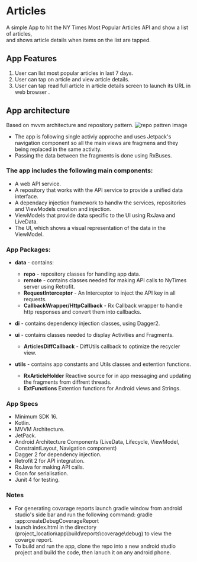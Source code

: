 # Articles

A simple App to	hit	the	NY Times	Most	Popular	Articles	API	and	show	a	list	of	articles,	
and	shows article	details	when	items	on the	list	are	tapped.


## App Features
1. User can list most popular articles in last 7 days.
2. User can tap on article and view article details.
3. User can tap read full article in article details screen to launch its URL in web browser .

## App architecture
Based on mvvm architecture and repository pattern.
![repo pattren image](https://developer.android.com/topic/libraries/architecture/images/final-architecture.png)

* The app is following single activiy approche and uses Jetpack's navigation component so all the main views are fragmens and they being replaced in the same activity.
* Passing the data between the fragments is done using RxBuses.


### The app includes the following main components:
 
* A web API service.
* A repository that works with the API service to provide a unified data interface.
* A dependacy injection framework to handlw the services, repositories and ViewModels creation and injection.
* ViewModels that provide data specific to the UI using RxJava and LiveData.
* The UI, which shows a visual representation of the data in the ViewModel.

### App Packages:
* **data** - contains:
  * **repo** -  repository classes for handling app data.
  * **remote** - contains classes needed for making API calls to NyTimes server using Retrofit.
   * **RequestInterceptor** - An Interceptor to inject the API key in all requests.
   * **CallbackWrapper/HttpCallback** - Rx Callback wrapper to handle http responses and convert them into callbacks.
    
  
* **di** - contains dependency injection classes, using Dagger2.
* **ui** - contains classes needed to display Activities and Fragments.
  * **ArticlesDiffCallback** - DiffUtils callback to optimize the recycler view.

* **utils** - contains app constants and Utils classes and extention functions.
  * **RxArticleHolder** Reactive source for in app messaging and updating the fragments from diffrent threads.
  * **ExtFunctions** Extention functions for Android views and Strings.



### App Specs
* Minimum SDK 16.
* Kotlin.
* MVVM Architecture.
* JetPack.
* Android Architecture Components (LiveData, Lifecycle, ViewModel, ConstraintLayout, Navigation component)
* Dagger 2 for dependency injection.
* Retrofit 2 for API integration.
* RxJava for making API calls.
* Gson for serialisation.
* Junit 4 for testing. 



### Notes 
* For generating covarage reports launch gradle window from android studio's side bar and run the following command:
   gradle :app:createDebugCoverageReport
* launch index.html in the directory (project_location\app\build\reports\coverage\debug) to view the covarge report.
* To build and run the app, clone the repo into a new android studio project and build the code, then lanuch it on any android phone. 

